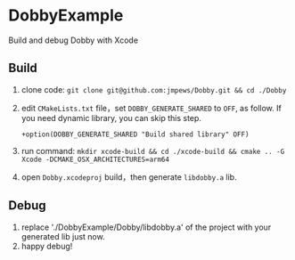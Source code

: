 # DobbyExample

Build and debug Dobby with Xcode

## Build

1. clone code: `git clone git@github.com:jmpews/Dobby.git && cd ./Dobby`
2. edit `CMakeLists.txt` file，set `DOBBY_GENERATE_SHARED` to `OFF`, as follow. If you need dynamic library, you can skip this step.

   ```
   +option(DOBBY_GENERATE_SHARED "Build shared library" OFF)
   ```
3. run command: `mkdir xcode-build && cd ./xcode-build && cmake .. -G Xcode -DCMAKE_OSX_ARCHITECTURES=arm64`
4. open `Dobby.xcodeproj` build，then generate `libdobby.a` lib.

## Debug

1. replace './DobbyExample/Dobby/libdobby.a' of the project with your generated lib just now.
2. happy debug!


